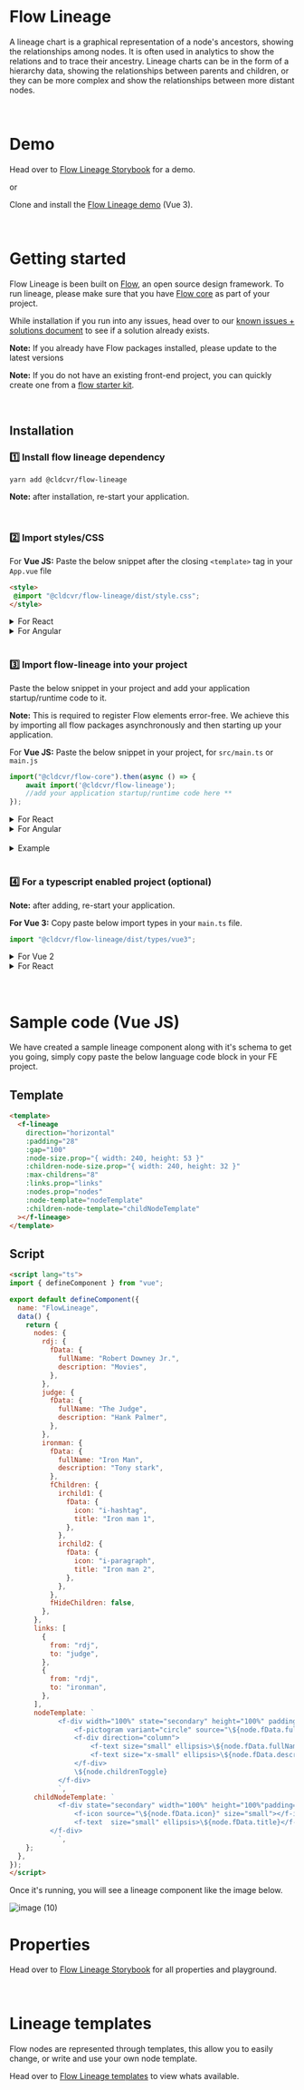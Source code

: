 
# Flow Lineage
A lineage chart is a graphical representation of a node's ancestors, showing the relationships among nodes. It is often used in analytics to show the relations and to trace their ancestry. Lineage charts can be in the form of a hierarchy data, showing the relationships between parents and children, or they can be more complex and show the relationships between more distant nodes.

<br>

# Demo
Head over to [Flow Lineage Storybook](https://flow.cldcvr.com/lineage/index.html?path=/story/components-f-lineage--playground) for a demo. 

or

Clone and install the [Flow Lineage demo](https://github.com/cldcvr/flow-lineage-starterkit-vue) (Vue 3).

<br>

# Getting started

Flow Lineage is been built on [Flow](https://flow.cldcvr.com/), an open source design framework. To run lineage, please make sure that you have [Flow core](https://github.com/cldcvr/flow-core) as part of your project.

While installation if you run into any issues, head over to our [known issues + solutions document](https://github.com/cldcvr/flow-lineage/blob/main/KNOWN_SOLUTIONS.md) to see if a solution already exists.

**Note:** If you already have Flow packages installed, please update to the latest versions

**Note:** If you do not have an existing front-end project, you can quickly create one from a [flow starter kit](https://github.com/cldcvr/flow-core#starter-kits). 

<br>

## Installation

### 1️⃣ Install flow lineage dependency
```
yarn add @cldcvr/flow-lineage
```
**Note:** after installation, re-start your application.

<br>

### 2️⃣ Import styles/CSS 
For **Vue JS:** 
Paste the below snippet after the closing `<template>` tag in your `App.vue` file
```html
<style>
 @import "@cldcvr/flow-lineage/dist/style.css";
</style> 
```
<details>
<summary>For React</summary>

**React:** Paste the below snippet in `src/index.tsx` or `index.jsx` file
```Javascript
import "@cldcvr/flow-lineage/dist/style.css";
```
</details>

<details><summary>For Angular</summary>

**Angular:** Add css file path in `angular.json` in `styles` property array.

```json
"styles": ["@cldcvr/flow-lineage/dist/style.css"],
```
</details>
<br>


### 3️⃣ Import flow-lineage into your project

Paste the below snippet in your project and add your application startup/runtime code to it. 

**Note:** This is required to register Flow elements error-free. We achieve this by importing all flow packages asynchronously and then starting up your application.

For **Vue JS:** 
Paste the below snippet in your project, for `src/main.ts` or `main.js`
```javascript
import("@cldcvr/flow-core").then(async () => {
	await import('@cldcvr/flow-lineage');
	//add your application startup/runtime code here **
});
```

<details>
<summary>For React</summary>

Paste the below snippet in your project, for `src/main.ts`

```javascript
import("@cldcvr/flow-core").then(async () => {
	await import("@cldcvr/flow-lineage");
	//add your application startup/runtime code here **
});
```
</details>

<details><summary>For Angular</summary>

Paste the below snippet in your project, for `src/index.tsx` or `index.jsx`

</details>



<br>

<details><summary>Example</summary>

**VueJS:** In the following example, I imported `@cldcvr/flow-core` and then imported the rest of the flow packages including `@cldcvr/flow-lineage` and after that startup code was added for VueJs `createApp(App).use(router).mount(“#app”);`.

```javascript
import("@cldcvr/flow-core").then(async () => {
  await import("@cldcvr/flow-system-icon");
  await import("@cldcvr/flow-product-icon");
  await import("@cldcvr/flow-lineage");
  createApp(App).use(router).mount("#app"); //runtime
});

```
</details>

<br>

### 4️⃣ For a typescript enabled project (optional)

**Note:** after adding, re-start your application.

**For Vue 3:**
Copy paste below import types in your `main.ts` file.
```Javascript
import "@cldcvr/flow-lineage/dist/types/vue3";
```
<details>
<summary>For Vue 2</summary>

Copy paste below import types in your `main.ts` file.

```Javascript
import "@cldcvr/flow-lineage/dist/types/vue2";
```
</details>

<details>
<summary>For React</summary>

**React**: Include react type in `tsconfig.json` file like below.
```json
"include": ["src", "./node_modules/@cldcvr/flow-lineage/dist/types/react.ts"]
```
</details>
<br>

<br>



# Sample code (Vue JS)
We have created a sample lineage component along with it's schema to get you going, simply copy paste the below language code block in your FE project.

## Template
```html
<template>
  <f-lineage
    direction="horizontal"
    :padding="28"
    :gap="100"
    :node-size.prop="{ width: 240, height: 53 }"
    :children-node-size.prop="{ width: 240, height: 32 }"
    :max-childrens="8"
    :links.prop="links" 
    :nodes.prop="nodes"
    :node-template="nodeTemplate"
    :children-node-template="childNodeTemplate"
  ></f-lineage>
</template>
```

## Script
```html
<script lang="ts">
import { defineComponent } from "vue";

export default defineComponent({
  name: "FlowLineage",
  data() {
    return {
      nodes: {
        rdj: {
          fData: {
            fullName: "Robert Downey Jr.",
            description: "Movies",
          },
        },
        judge: {
          fData: {
            fullName: "The Judge",
            description: "Hank Palmer",
          },
        },
        ironman: {
          fData: {
            fullName: "Iron Man",
            description: "Tony stark",
          },
          fChildren: {
            irchild1: {
              fData: {
                icon: "i-hashtag",
                title: "Iron man 1",
              },
            },
            irchild2: {
              fData: {
                icon: "i-paragraph",
                title: "Iron man 2",
              },
            },
          },
          fHideChildren: false,
        },
      },
      links: [
        {
          from: "rdj",
          to: "judge",
        },
        {
          from: "rdj",
          to: "ironman",
        },
      ],
      nodeTemplate: `
			<f-div width="100%" state="secondary" height="100%" padding="small" align="top-left" variant="curved" gap="small">
				<f-pictogram variant="circle" source="\${node.fData.fullName}"></f-pictogram>
				<f-div direction="column">
					<f-text size="small" ellipsis>\${node.fData.fullName}</f-text>
					<f-text size="x-small" ellipsis>\${node.fData.description}</f-text>
				</f-div>
				\${node.childrenToggle}
			</f-div>
			`,
      childNodeTemplate: `
			<f-div state="secondary" width="100%" height="100%"padding="none medium" align="middle-left" gap="small" border="small solid default bottom" >
				<f-icon source="\${node.fData.icon}" size="small"></f-icon>
				<f-text  size="small" ellipsis>\${node.fData.title}</f-text>
		  </f-div>
			`,
    };
  },
});
</script>

```

</p>


Once it's running, you will see a lineage component like the image below.

![image (10)](https://user-images.githubusercontent.com/2121451/211773535-3fbc3b2b-b962-4cb3-9713-d50906b88243.png)


</details>


# Properties

Head over to [Flow Lineage Storybook](https://flow.cldcvr.com/lineage/index.html?path=/docs/components-f-lineage--playground) for all properties and playground.



<br>

# Lineage templates
Flow nodes are represented through templates, this allow you to  easily change, or write and use your own node template.


Head over to [Flow Lineage templates](https://flow.cldcvr.com/lineage/index.html?path=/story/introduction-about--page) to view whats available.  






